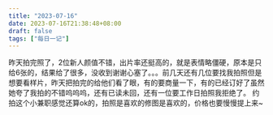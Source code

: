 ```yaml
---
title: "2023-07-16"
date: 2023-07-16T21:38:48+08:00
draft: false
tags: ["每日一记"]
---
```


昨天拍完照了，2位新人颜值不错，出片率还挺高的，就是表情略僵硬，原本是只给6张的，结果给了很多，没收到谢谢心塞了。。。前几天还有几位要找我拍照但是想要看样片，昨天把拍完的给他们看了眼，有的要商量一下，有的已经订好了虽然她夸了我拍的不错呜呜呜，还有已读未回，还有一位要工作日拍照我拒绝了。
约拍这个小兼职感觉还算ok的，拍照是喜欢的修图是喜欢的，价格也要慢慢提上来~
